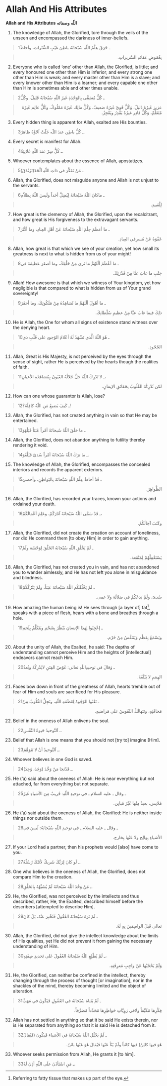 Allah And His Attributes
========================

**Allah and His Attributes** **اللّه وصفاته**

1. The knowledge of Allah, the Glorified, tore through the veils of the
unseen and encompassed the darkness of inner-beliefs.

> 1ـ خَرَقَ عِلْمُ اللّهِ سُبْحانَهُ باطِنَ غَيْبِ السُّتََراتِ، وأحاطَ
<blockquote dir="rtl">
  <p>
بِغُمُوضِ عَقائدِ السَّريراتِ.
  </p>
</blockquote>

2. Everyone who is called ‘one’ other than Allah, the Glorified, is
little; and every honoured one other than Him is inferior; and every
strong one other than Him is weak; and every master other than Him is a
slave; and every knower other than Him is a learner; and every capable
one other than Him is sometimes able and other times unable.

> 2ـ كُلُّ مُسَمًّى بِالوَحْدَةِ غَيرُ اللّهِ سُبْحانَهُ قَليلٌ، وكُلُّ
<blockquote dir="rtl">
  <p>
عزيز غَيرُهُ ذَليلٌ، وَكُلُّ قَويّ غَيرُهُ ضعيفٌ، وَكُلُّ مالِك
غَيرُهُ مَمْلُوكٌ، وكُلُّ عالِم غَيرُهُ مُتَعَلِّمٌ، وَكُلُّ قادِر
غيرُهُ يَقْدِرُ ويَعْجِزُ.
  </p>
</blockquote>

3. Every hidden thing is apparent for Allah, exalted are His bounties.

> 3ـ كُلُّ باطِن عندَ اللّه جَلّتْ آلاؤُهُ ظاهرٌ.

4. Every secret is manifest for Allah.

> 4ـ كُلُّ سِرّ عندَ اللّهِ عَلانِيَةٌ.

5. Whoever contemplates about the essence of Allah, apostatizes.

> 5ـ مَنْ تَفَكَّرَ في ذاتِ اللّهِ اَلْحَدَ(تَزَنْدَقَ)

6. Allah, the Glorified, does not misguide anyone and Allah is not
unjust to the servants.

> 6ـ ماكانَ اللّهُ سُبْحانَهُ لِيُضِلَّ أحَداً ولَيسَ اللّهُ بِظلاّّم
<blockquote dir="rtl">
  <p>
لِلْعَبيدِ.
  </p>
</blockquote>

7. How great is the clemency of Allah, the Glorified, upon the
recalcitrant, and how great is His forgiveness to the extravagant
servants.

> 7ـ ما أعظَمَ حِلْمَ اللّهِ سُبْحانَهُ عَنْ أهْلِ العِنادِ، وما أكْثَرَ
<blockquote dir="rtl">
  <p>
عَفْوَهُ عَنْ مُسرِفي العِبادِ.
  </p>
</blockquote>

8. Allah, how great is that which we see of your creation, yet how small
its greatness is next to what is hidden from us of your might!

> 8ـ ما أعْظَمَ ألّلهُمَّ ما نَرى مِنْ خَلْقِكَ، وما أصغَرَ عَظيمَهُ في
<blockquote dir="rtl">
  <p>
جَنْبِ ما غابَ عنَّا مِنْ قُدْرَتِكَ.
  </p>
</blockquote>

9. Allah! How awesome is that which we witness of Your kingdom, yet how
negligible is that compared to what is hidden from us of Your grand
sovereignty!

> 9ـ ما أهْولَ ألّلهُمَّ ما نُشاهِدُهُ مِنْ مَلَكُوتِكَ، وما أحقَرَ
<blockquote dir="rtl">
  <p>
ذلِكَ فيما غابَ عنَّا مِنْ عظيمِ سُلْطانِكَ.
  </p>
</blockquote>

10. He is Allah, the One for whom all signs of existence stand witness
over the denying heart.

> 10ـ هُوَ اللّهُ الَّذي تَشْهَدُ لَهُ أعْلامُ الوُجودِ على قَلْبِ ذي
<blockquote dir="rtl">
  <p>
الجُحُودِ.
  </p>
</blockquote>

11. Allah, Great is His Majesty, is not perceived by the eyes through
the sense of sight, rather He is perceived by the hearts though the
realities of faith.

> 11ـ لا تُدْرِكُ اللّهُ جلَّ جَلالُهُ العُيُونُ بِمُشاهَدَةِ الأعيانِ،
<blockquote dir="rtl">
  <p>
لكن تُدْرِكُهُ القُلُوبُ بِحَقائقِ الإيمانِ.
  </p>
</blockquote>

12. How can one whose guarantor is Allah, lose?

> 12ـ كَيفَ يَضيعُ مَنِ اللّهُ كافِلُهُ؟!

13. Allah, the Glorified, has not created anything in vain so that He
may be entertained.

> 13ـ ما خلَقَ اللّهُ سُبحانَهُ أمْراً عَبَثاً فَيَلْهُوَ.

14. Allah, the Glorified, does not abandon anything to futility thereby
rendering it void.

> 14ـ ما ترَكَ اللّهُ سُبْحانَهُ أمْراً سُدىً فَيَلْغُوَ.

15. The knowledge of Allah, the Glorified, encompasses the concealed
interiors and records the apparent exteriors.

> 15ـ قَدْ أحاطَ عِلْمُ اللّهِ سُبْحانَهُ بِالبَواطِنِ، وأحصىَ
<blockquote dir="rtl">
  <p>
الظَّواهِرَ.
  </p>
</blockquote>

16. Allah, the Glorified, has recorded your traces, known your actions
and ordained your death.

> 16ـ قَدْ سَمَّى اللّهُ سُبْحانَهُ آثارَكُمْ، وعَلِمَ أعْمالَكُمْ،
<blockquote dir="rtl">
  <p>
وكَتَبَ آجالَكُمْ.
  </p>
</blockquote>

17. Allah, the Glorified, did not create the creation on account of
loneliness, nor did He command them [to obey Him] in order to gain
anything.

> 17ـ لَمْ يَخْلُقِ اللّهِ سُبْحانَهُ الخَلْقَ لِوَحْشَة ولَمْ
<blockquote dir="rtl">
  <p>
يَسْتَعْمِلْهُمْ لِمَنْفَعة.
  </p>
</blockquote>

18. Allah, the Glorified, has not created you in vain, and has not
abandoned you to wander aimlessly, and He has not left you alone in
misguidance and blindness.

> 18ـ لَمْ يَخْلُقْكُم اللّهُ سُبْحانَهُ عَبَثاً، ولَمْ يَتْرُكْكُمْ
<blockquote dir="rtl">
  <p>
سُدىً، ولَمْ يَدَعْكُمْ في ضلالَة ولا عمى.
  </p>
</blockquote>

19. How amazing the human being is! He sees through [a layer of]
fat[^1], speaks with a piece of flesh, hears with a bone and breathes
through a hole.

> 19ـ إعْجِبُوا لِهذا الإنسانِ يَنْظُرُ بِشَحْم ويَتَكَلَّمُ بِلَحم
<blockquote dir="rtl">
  <p>
ويَسْمَعُ بِعَظْم وَيَتَنَفَّسُ مِنْ خَرْم.
  </p>
</blockquote>

20. About the unity of Allah, the Exalted, he said: The depths of
understanding cannot perceive Him and the heights of [intellectual]
endeavors cannot reach Him.

> 20ـ وَقالَ في توحيدِاللّهِ تعالى: غَوْصُ الفِتَنِ لايُدْرِكُهُ وبُعدُ
<blockquote dir="rtl">
  <p>
الهِمَمِ لا يَبْلُغُهُ.
  </p>
</blockquote>

21. Faces bow down in front of the greatness of Allah, hearts tremble
out of fear of Him and souls are sacrificed for His pleasure.

> 21ـ تَعْنُوا الوُجُوهُ لِعَظَمَةِ اللّهِ، وتَجِلُّ القُلُوبُ مِنْ
<blockquote dir="rtl">
  <p>
مَخافَتِهِ، وتَتَهالَكُ النُفُوسُ على مَراضيهِ.
  </p>
</blockquote>

22. Belief in the oneness of Allah enlivens the soul.

> 22ـ اَلتَّوحيدُ حَيوةُ النَّفْسِ.

23. Belief that Allah is one means that you should not [try to] imagine
[Him].

> 23ـ اَلتَّوحيدُ أنْ لا تَتَوَهَّمَ.

24. Whoever believes in one God is saved.

> 24ـ قَدْنَجا مَنْ وَحَّدَ (وَجَدَ، وُحِدَ).

25. He (‘a) said about the oneness of Allah: He is near everything but
not attached, far from everything but not separate.

> 25ـ وقال ـ عليه السلام ـ في توحيدِ اللّهِ: قَريبٌ مِنَ الأشياءِ غَيرُ
<blockquote dir="rtl">
  <p>
مُلابِس، بعيدٌ مِنْها غَيْرُ مُبايِن.
  </p>
</blockquote>

26. He (‘a) said about the oneness of Allah, the Glorified: He is
neither inside things nor outside them.

> 26ـ وقال ـ عليه السلام ـ في توحيدِ اللّهِ سُبْحانَهُ: لَيسَ في
<blockquote dir="rtl">
  <p>
الأشياءِ بِوالِج ولا عَنْها بِخارج.
  </p>
</blockquote>

27. If your Lord had a partner, then his prophets would [also] have come
to you.

> 27ـ لَو كانَ لِرَبِّكَ شَريكٌ لأتَتْكَ رُسُلُهُ.

28. One who believes in the oneness of Allah, the Glorified, does not
compare Him to the creation.

> 28ـ مَنْ وَحَّدَ اللّهَ سُبْحانَهُ لَمْ يُشَبِّهْهُ بِالخَلْقِ.

29. He, the Glorified, was not perceived by the intellects and thus
described, rather, He, the Exalted, described himself before the
describers [attempted to describe Him].

> 29ـ لَمْ تَرَهُ سُبْحانَهُ العُقُولُ فَتُخْبِرَ عَنْهُ، بَلْ كانَ
<blockquote dir="rtl">
  <p>
تعالى قَبلَ الواصِفينَ بِهِ لَهُ.
  </p>
</blockquote>

30. Allah, the Glorified, did not give the intellect knowledge about the
limits of His qualities, yet He did not prevent it from gaining the
necessary understanding of Him.

> 30ـ لَمْ يُطْلِعِ اللّهُ سُبْحانَهُ العُقُولَ عَلى تَحديدِ صِفَتِهِ،
<blockquote dir="rtl">
  <p>
وَلَمْ يَحْجُبْها عَنْ واجِبِ مَعرِفَتِهِ.
  </p>
</blockquote>

31. He, the Glorified, can neither be confined in the intellect, thereby
changing through the process of thought [or imagination], nor in the
shackles of the mind, thereby becoming limited and the object of
alteration.

> 31ـ لَمْ يَتَناهَ سُبْحانَهُ في العُقُولِ فَيَكُونَ في مَهَبِّ
<blockquote dir="rtl">
  <p>
فِكْرِها مُكَيَّفاً ولافي رَوِيَّاتِ خَواطِرِها مُحَدَّداً مُصَرَّفاً.
  </p>
</blockquote>

32. Allah has not settled in anything so that it be said He exists
therein, nor is He separated from anything so that it is said He is
detached from it.

> 32ـ لَمْ يَحْلُلِ اللّهُ سُبْحانَهُ في الأشياءِ فَيكُونَ (فَيُقالَ
<blockquote dir="rtl">
  <p>
هُوَ فيها كائِنٌ) فيها كائناً ولَمْ يَنْأ عَنْها فَيُقالَ هُوَ عَنْها
بائنٌ.
  </p>
</blockquote>

33. Whoever seeks permission from Allah, He grants it [to him].

> 33ـ مَنِ اسْتَأذَنَ علَى اللّهِ أذِنَ لَهُ.

[^1]: Referring to fatty tissue that makes up part of the eye.


